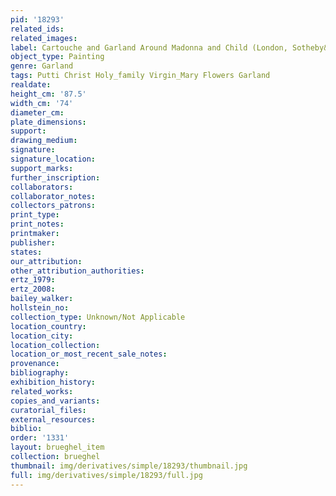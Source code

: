 ```yaml
---
pid: '18293'
related_ids: 
related_images: 
label: Cartouche and Garland Around Madonna and Child (London, Sotheby&apos;s, 1983)
object_type: Painting
genre: Garland
tags: Putti Christ Holy_family Virgin_Mary Flowers Garland
realdate: 
height_cm: '87.5'
width_cm: '74'
diameter_cm: 
plate_dimensions: 
support: 
drawing_medium: 
signature: 
signature_location: 
support_marks: 
further_inscription: 
collaborators: 
collaborator_notes: 
collectors_patrons: 
print_type: 
print_notes: 
printmaker: 
publisher: 
states: 
our_attribution: 
other_attribution_authorities: 
ertz_1979: 
ertz_2008: 
bailey_walker: 
hollstein_no: 
collection_type: Unknown/Not Applicable
location_country: 
location_city: 
location_collection: 
location_or_most_recent_sale_notes: 
provenance: 
bibliography: 
exhibition_history: 
related_works: 
copies_and_variants: 
curatorial_files: 
external_resources: 
biblio: 
order: '1331'
layout: brueghel_item
collection: brueghel
thumbnail: img/derivatives/simple/18293/thumbnail.jpg
full: img/derivatives/simple/18293/full.jpg
---
```

